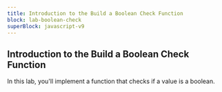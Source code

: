 ```yaml
---
title: Introduction to the Build a Boolean Check Function
block: lab-boolean-check
superBlock: javascript-v9
---
```


## Introduction to the Build a Boolean Check Function

In this lab, you'll implement a function that checks if a value is a boolean.
